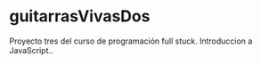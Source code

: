 # guitarrasVivasDos
Proyecto tres del curso de programación full stuck. Introduccion a JavaScript..
